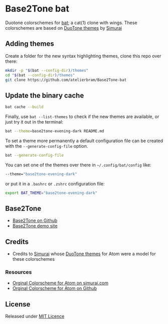 # Base2Tone bat
Duotone colorschemes for [bat](https://github.com/sharkdp/bat); a cat(1) clone with wings. These colorschemes are based on [DuoTone themes](https://simurai.com/projects/2016/01/01/duotone-themes) by [Simurai](https://simurai.com/)

## Adding themes
Create a folder for the new syntax highlighting themes, clone this repo over there:
```bash
mkdir -p "$(bat --config-dir)/themes"
cd "$(bat --config-dir)/themes"
git clone https://github.com/atelierbram/Base2Tone-bat
```
## Update the binary cache
```bash
bat cache --build
```

Finally, use `bat --list-themes` to check if the new themes are available, or just try it out in the terminal:

```bash
bat --theme=base2tone-evening-dark README.md
```

To set a theme more permanently a default configuration file can be created with the `--generate-config-file` option.

```bash
bat --generate-config-file
```

You can set one of the themes over there in `~/.config/bat/config` like:

```bash
--theme="base2tone-evening-dark"
```

or put it in a `.bashrc` or `.zshrc` configuration file:

```bash
export BAT_THEME="base2tone-evening-dark"
```

## Base2Tone
- [Base2Tone on Github](https://github.com/atelierbram/Base2Tone)
- [Base2Tone demo site](https://base2t.one/)

## Credits
- Credits to [Simurai](https://simurai.com/) whose [DuoTone themes](https://simurai.com/projects/2016/01/01/duotone-themes) for Atom were a model for these colorschemes

### Resources
- [Orginal Colorscheme for Atom on simurai.com](https://simurai.com/projects/2016/01/01/duotone-themes)
- [Orginal Colorscheme for Atom on Github](https://github.com/simurai/duotone-dark-syntax/)

## License
Released under [MIT Licence](https://atelierbram.mit-license.org)
